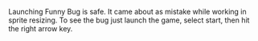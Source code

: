 Launching Funny Bug is safe. It came about as mistake while working in sprite resizing. To see the bug just launch the game,
select start, then hit the right arrow key.
